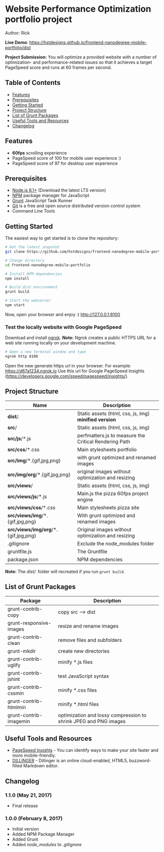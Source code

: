 # Website Performance Optimization portfolio project
Author: Rick

**Live Demo**: https://hstdesigns.github.io/frontend-nanodegree-mobile-portfolio/dist

**Project Submission:**
You will optimize a provided website with a number of optimization- and performance-related issues so that it achieves a target PageSpeed score and runs at 60 frames per second.

## Table of Contents
- [Features](#features)
- [Prerequisites](#prerequisites)
- [Getting Started](#getting-started)
- [Project Structure](#project-structure)
- [List of Grunt Packages](#list-of-grunt-packages)
- [Useful Tools and Resources](#useful-tools-and-resources)
- [Changelog](#changelog)

## Features
- **60fps** scrolling experience
- PageSpeed score of 100 for mobile user experience :)
- PageSpeed score of 97 for desktop user experience

## Prerequisites
- [Node.js 6.1+](http://nodejs.org) (Download the latest LTS version)
- [NPM](https://www.npmjs.com/) package manager for JavaScript
- [Grunt](https://gruntjs.com/) JavaScript Task Runner
- [Git](https://git-scm.com/downloads) is a free and open source distributed version control system
- Command Line Tools

## Getting Started
The easiest way to get started is to clone the repository:

```bash
# Get the latest snapshot
git clone https://github.com/hstdesigns/frontend-nanodegree-mobile-portfolio.git

# Change directory
cd frontend-nanodegree-mobile-portfolio

# Install NPM dependencies
npm install

# Build dist environment
grunt build

# Start the webserver
npm start
```
Now, open your browser and enjoy :)
http://127.0.0.1:8100

### Test the locally website with Google PageSpeed
Download and install [ngrok](https://ngrok.com/).
**Note:** Ngrok creates a public HTTPS URL for a web site running locally on your development machine.

```bash
# Open a new terminal window and type
ngrok http 8100
```

Open the new generate https url in your browser.
For example:
https://d67a1234.ngrok.io
Use this url for Google PageSpeed Insights (https://developers.google.com/speed/pagespeed/insights/).

## Project Structure
| Name                                  | Description                                                   |
| ------------------------------------- | ------------------------------------------------------------- |
| **dist**/*.*                          | Static assets (html, css, js, img) **minified version**       |
| **src**/                              | Static assets (html, css, js, img)                            |
| **src/js**/*.js                       | perfmatters.js to measure the Critical Rendering Path         |
| **src/css**/*.css                     | Main stylesheets portfolio                                    |
| **src/img**/*.{gif,jpg,png}           | with grunt optimized and renamed images                       |
| **src/img/org**/*.{gif,jpg,png}       | original images without optimization and resizing             |
| **src/views**/                        | Static assets (html, css, js, img)                            |
| **src/views/js**/*.js                 | Main.js the pizza 60fps project engine                        |
| **src/views/css**/*.css               | Main stylesheets pizza site                                   |
| **src/views/img**/*.{gif,jpg,png}     | With grunt optimized and renamed images                       |
| **src/views/img/org**/*.{gif,jpg,png} | Original images without optimization and resizing             |
| .gitignore                            | Exclude the node_modules folder                               |
| gruntfile.js                          | The Gruntfile                                                 |
| package.json                          | NPM dependencies                                              |

**Note:** The *dist/.* folder will recreated if you run `grunt build`.

## List of Grunt Packages
| Package                   | Description                                                       |
| ------------------------- | ----------------------------------------------------------------- |
| grunt-contrib-copy        | copy src --> dist                                                 |
| grunt-responsive-images   | resize and rename images                                          |
| grunt-contrib-clean       | remove files and subfolders                                       |
| grunt-mkdir               | create new directories                                            |
| grunt-contrib-uglify      | minify *.js files                                                 |
| grunt-contrib-jshint      | test JavaScript syntax                                            |
| grunt-contrib-cssmin      | minify *.css files                                                |
| grunt-contrib-htmlmin     | minify *.html files                                               |
| grunt-contrib-imagemin    | optimization and lossy compression to shrink JPEG and PNG images  |

## Useful Tools and Resources
- [PageSpeed Insights](https://developers.google.com/speed/pagespeed/insights/) - You can identify ways to make your site faster and more mobile-friendly.
- [DILLINGER](http://dillinger.io/) - Dillinger is an online cloud-enabled, HTML5, buzzword-filled Markdown editor.

## Changelog

### 1.1.0 (May 21, 2017)
- Final release

### 1.0.0 (February 8, 2017)
- Initial version
- Added NPM Package Manager
- Added Grunt
- Added *node_modules* to *.gitignore*

